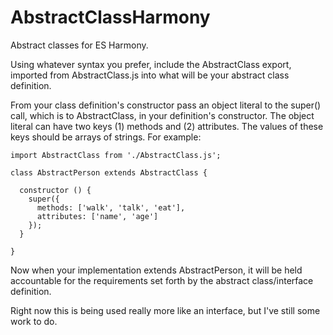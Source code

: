 # AbstractClassHarmony
Abstract classes for ES Harmony.

Using whatever syntax you prefer, include the AbstractClass export, imported from AbstractClass.js into what will be your abstract class definition.

From your class definition's constructor pass an object literal to the super() call, which is to AbstractClass, in your definition's constructor. The object literal can have two keys (1) methods and (2) attributes. The values of these keys should be arrays of strings. For example:

```
import AbstractClass from './AbstractClass.js';

class AbstractPerson extends AbstractClass {

  constructor () {
    super({
      methods: ['walk', 'talk', 'eat'],
      attributes: ['name', 'age']  
    });
  }

}
```

Now when your implementation extends AbstractPerson, it will be held accountable for the requirements set forth by the abstract class/interface definition.

Right now this is being used really more like an interface, but I've still some work to do.
